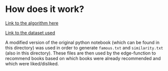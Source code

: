 # How does it work?

[Link to the algorithm here](https://github.com/dibyajeet125/Recommender-System)

[Link to the dataset used](https://www.kaggle.com/datasets/arashnic/book-recommendation-dataset/data)

A modified version of the original python notebook (which can be found in this
directory) was used in order to generate `famous.txt` and `similarity.txt`
(also in this directory). These files are then used by the edge-function to
recommend books based on which books were already recommended and which were
liked/disliked.
